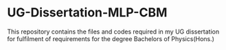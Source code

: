 # UG-Dissertation-MLP-CBM
This repository contains the files and codes required in my UG dissertation for fulfilment of requirements for the degree Bachelors of Physics(Hons.)
